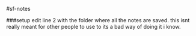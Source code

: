 #sf-notes

###setup
edit line 2 with the folder where all the notes are saved. this isnt really meant for other people to use to its a bad way of doing it i know.
